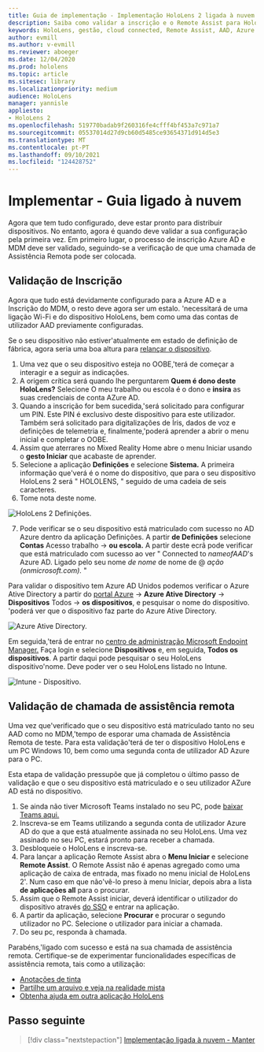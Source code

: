 ```yaml
---
title: Guia de implementação - Implementação HoloLens 2 ligada à nuvem em escala com assistência remota - Implementar
description: Saiba como validar a inscrição e o Remote Assist para HoloLens dispositivos numa rede Cloud Connected.
keywords: HoloLens, gestão, cloud connected, Remote Assist, AAD, Azure AD, MDM, Mobile Device Management
author: evmill
ms.author: v-evmill
ms.reviewer: aboeger
ms.date: 12/04/2020
ms.prod: hololens
ms.topic: article
ms.sitesec: library
ms.localizationpriority: medium
audience: HoloLens
manager: yannisle
appliesto:
- HoloLens 2
ms.openlocfilehash: 519770badab9f260316fe4cfff4bf453a7c971a7
ms.sourcegitcommit: 05537014d27d9cb60d5485ce93654371d914d5e3
ms.translationtype: MT
ms.contentlocale: pt-PT
ms.lasthandoff: 09/10/2021
ms.locfileid: "124428752"
---
```

# <a name="deploy---cloud-connected-guide"></a>Implementar - Guia ligado à nuvem

Agora que tem tudo configurado, deve estar pronto para distribuir dispositivos. No entanto, agora é quando deve validar a sua configuração pela primeira vez. Em primeiro lugar, o processo de inscrição Azure AD e MDM deve ser validado, seguindo-se a verificação de que uma chamada de Assistência Remota pode ser colocada.

## <a name="enrollment-validation"></a>Validação de Inscrição

Agora que tudo está devidamente configurado para a Azure AD e a Inscrição do MDM, o resto deve agora ser um estalo. &#39;necessitará de uma ligação Wi-Fi e do dispositivo HoloLens, bem como uma das contas de utilizador AAD previamente configuradas.

Se o seu dispositivo não estiver&#39;atualmente em estado de definição de fábrica, agora seria uma boa altura para [relançar o dispositivo](/hololens/hololens-recovery#clean-reflash-the-device).

1. Uma vez que o seu dispositivo esteja no OOBE,&#39;terá de começar a interagir e a seguir as indicações. 
1. A origem crítica será quando lhe perguntarem **Quem é dono deste HoloLens?** Selecione O meu trabalho ou escola é o dono e **insira** as suas credenciais de conta AZure AD.
1. Quando a inscrição for bem sucedida,&#39;será solicitado para configurar um PIN. Este PIN é exclusivo deste dispositivo para este utilizador. Também será solicitado para digitalizações de Íris, dados de voz e definições de telemetria e, finalmente,&#39;poderá aprender a abrir o menu inicial e completar o OOBE.
1. Assim que aterrares no Mixed Reality Home abre o menu Iniciar usando o **gesto Iniciar** que acabaste de aprender.
1. Selecione a aplicação **Definições** e selecione **Sistema.** A primeira informação que&#39;verá é o nome do dispositivo, que para o seu dispositivo HoloLens 2 será &quot; HOLOLENS, &quot; seguido de uma cadeia de seis caracteres.
1. Tome nota deste nome.

![HoloLens 2 Definições.](./images/hololens2-settings-about.jpg)

7. Pode verificar se o seu dispositivo está matriculado com sucesso no AD Azure dentro da aplicação Definições. A partir **de Definições** selecione **Contas** Acesso trabalho  ->  **ou escola.** A partir deste ecrã pode verificar que está matriculado com sucesso ao ver &quot; Connected to _nameofAAD_&#39;s Azure AD. Ligado pelo seu nome _de nome_ de nome de @ _ação (onmicrosoft.com)._ &quot;


Para validar o dispositivo tem Azure AD Unidos podemos verificar o Azure Ative Directory a partir do [portal Azure](https://portal.azure.com/#home)  ->  **Azure Ative Directory**  ->  **Dispositivos** Todos  ->  **os dispositivos**, e pesquisar o nome do dispositivo. &#39;poderá ver que o dispositivo faz parte do Azure Ative Directory.


![Azure Ative Directory.](./images/aad-enrollment.png)

Em seguida,&#39;terá de entrar no [centro de administração Microsoft Endpoint Manager.](https://endpoint.microsoft.com/#home) Faça login e selecione **Dispositivos** e, em seguida, **Todos os dispositivos**. A partir daqui pode pesquisar o seu HoloLens dispositivo&#39;nome. Deve poder ver o seu HoloLens listado no Intune.

![Intune - Dispositivo.](./images/endpoint-all-devices-enrolled.png)

## <a name="remote-assist-call-validation"></a>Validação de chamada de assistência remota

Uma vez que&#39;verificado que o seu dispositivo está matriculado tanto no seu AAD como no MDM,&#39;tempo de esporar uma chamada de Assistência Remota de teste. Para esta validação&#39;terá de ter o dispositivo HoloLens e um PC Windows 10, bem como uma segunda conta de utilizador AD Azure para o PC.

Esta etapa de validação pressupõe que já completou o último passo de validação e que o seu dispositivo está matriculado e o seu utilizador AZure AD está no dispositivo.


1. Se ainda não tiver Microsoft Teams instalado no seu PC, pode [baixar Teams aqui.](https://www.microsoft.com/microsoft-365/microsoft-teams/download-app)
2. Inscreva-se em Teams utilizando a segunda conta de utilizador Azure AD do que a que está atualmente assinada no seu HoloLens. Uma vez assinado no seu PC, estará pronto para receber a chamada.
3. Desbloqueie o HoloLens e inscreva-se.
4. Para lançar a aplicação Remote Assist abra o **Menu Iniciar** e selecione **Remote Assist**. O Remote Assist não é apenas agregado como uma aplicação de caixa de entrada, mas fixado no menu inicial de HoloLens 2&#39;. Num caso em que não&#39;vê-lo preso à menu Iniciar, depois abra a lista **de aplicações all** para o procurar.
5. Assim que o Remote Assist iniciar, deverá identificar o utilizador do dispositivo através [do SSO](/azure/active-directory/manage-apps/what-is-single-sign-on) e entrar na aplicação.
6. A partir da aplicação, selecione **Procurar** e procurar o segundo utilizador no PC. Selecione o utilizador para iniciar a chamada.
7. Do seu pc, responda à chamada.

Parabéns,&#39;ligado com sucesso e está na sua chamada de assistência remota. Certifique-se de experimentar funcionalidades específicas de assistência remota, tais como a utilização:

- [Anotações de tinta](/dynamics365/mixed-reality/remote-assist/add-annotations-hololens)
- [Partilhe um arquivo e veja na realidade mista](/dynamics365/mixed-reality/remote-assist/display-save-files)
- [Obtenha ajuda em outra aplicação HoloLens](/dynamics365/mixed-reality/remote-assist/get-help-hololens-app-hololens)

## <a name="next-step"></a>Passo seguinte

> [!div class="nextstepaction"]
> [Implementação ligada à nuvem - Manter](hololens2-cloud-connected-maintain.md)